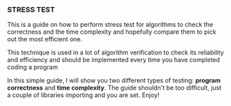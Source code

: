 ### STRESS TEST

This is a guide on how to perform stress test for algorithms to check the correctness and the time complexity
and hopefully compare them to pick out the most efficient one.

This technique is used in a lot of algorithm verification to check its reliability and efficiency and should be implemented every time you have completed coding
a program

In this simple guide, I will show you two different types of testing: **program correctness** and **time complexity**.
The guide shouldn't be too difficult, just a couple of libraries importing and you are set. Enjoy!
